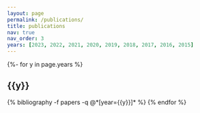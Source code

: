 ```yaml
---
layout: page
permalink: /publications/
title: publications
nav: true
nav_order: 3
years: [2023, 2022, 2021, 2020, 2019, 2018, 2017, 2016, 2015]
---
```


<!-- _pages/publications.md -->
<div class="publications">

{%- for y in page.years %}
  <h2 class="year">{{y}}</h2>
  {% bibliography -f papers -q @*[year={{y}}]* %}
{% endfor %}

</div>